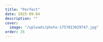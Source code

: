 ```yaml
---
title: "Perfect"
date: 2025-09-04
description: ""
cover:
  image: "/uploads/photo-1757013929747.jpg"
order: 35
---
```


